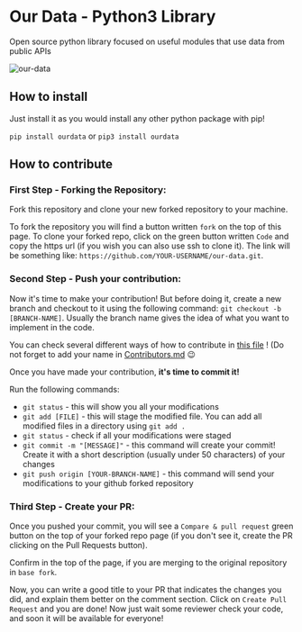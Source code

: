 # Our Data - Python3 Library
Open source python library focused on useful modules that use data from public APIs

![our-data](https://i.kym-cdn.com/entries/icons/original/000/034/467/Communist_Bugs_Bunny_Banner.jpg)

## How to install

Just install it as you would install any other python package with pip!

`pip install ourdata` or `pip3 install ourdata`

## How to contribute

### First Step - Forking the Repository:

Fork this repository and clone your new forked repository to your machine. 

To fork the repository you will find a button written `fork` on the top of this page. To clone your forked repo, click on the green button written `Code` and copy the https url (if you wish you can also use ssh to clone it). The link will be something like: `https://github.com/YOUR-USERNAME/our-data.git`.

### Second Step - Push your contribution:

Now it's time to make your contribution! But before doing it, create a new branch and checkout to it using the following command: `git checkout -b [BRANCH-NAME]`. Usually the branch name gives the idea of what you want to implement in the code.

You can check several different ways of how to contribute in [this file](CONTRIBUTING.md) ! (Do not forget to add your name in [Contributors.md](Contributors.md) 😉

Once you have made your contribution, **it's time to commit it!**

Run the following commands:

- `git status` - this will show you all your modifications 
- `git add [FILE]` - this will stage the modified file. You can add all modified files in a directory using `git add .`
- `git status` - check if all your modifications were staged 
- `git commit -m "[MESSAGE]"` - this command will create your commit! Create it with a short description (usually under 50 characters) of your changes
- `git push origin [YOUR-BRANCH-NAME]` - this command will send your modifications to your github forked repository

### Third Step - Create your PR:

Once you pushed your commit, you will see a `Compare & pull request` green button on the top of your forked repo page (if you don't see it, create the PR clicking on the Pull Requests button).

Confirm in the top of the page, if you are merging to the original repository in `base fork`.

Now, you can write a good title to your PR that indicates the changes you did, and explain them better on the comment section. Click on `Create Pull Request` and you are done! Now just wait some reviewer check your code, and soon it will be available for everyone!


